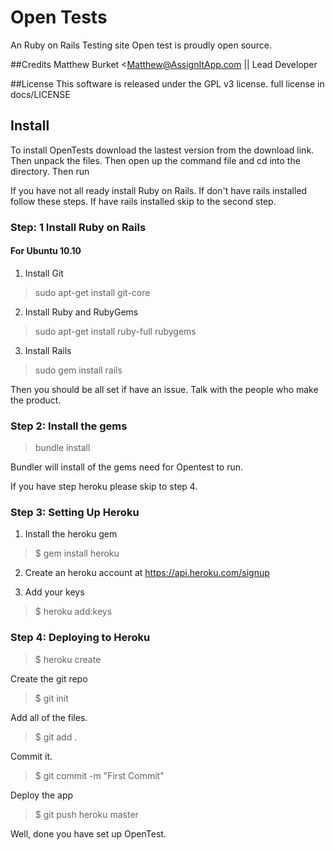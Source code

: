 # Open Tests
An Ruby on Rails Testing site
Open test is proudly open source.

##Credits
Matthew Burket <Matthew@AssignItApp.com || Lead Developer 

##License
This software is released under the GPL v3 license.
full license in docs/LICENSE

## Install
To install OpenTests download the lastest version from the download link.
Then unpack the files. Then open up the command file and cd into the directory. Then run

If you have not all ready install Ruby on Rails. If don't have rails installed follow these steps. 
If have rails installed skip to the second step.

### Step: 1 Install Ruby on Rails

#### For Ubuntu 10.10

1. Install Git

> sudo apt-get install git-core

2. Install Ruby and RubyGems

> sudo apt-get install ruby-full rubygems

3. Install Rails

> sudo gem install rails

Then you should be all set if have an issue. Talk with the people who make the product.

### Step 2: Install the gems

> bundle install

Bundler will install of the gems need for Opentest to run.

If you have step heroku please skip to step 4.

### Step 3: Setting Up Heroku

1. Install the heroku gem 

> $ gem install heroku

2. Create an heroku account at https://api.heroku.com/signup

3. Add your keys

> $ heroku add:keys

### Step 4: Deploying to Heroku

> $ heroku create

Create the git repo

> $ git init

Add all of the files.

> $ git add .

Commit it.

> $ git commit -m "First Commit"

Deploy the app

> $ git push heroku master

Well, done you have set up OpenTest.
